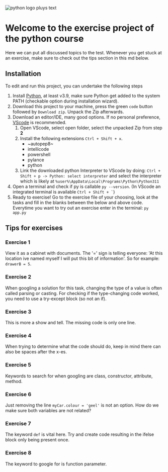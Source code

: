 ![python logo pluys text](https://www.python.org/static/community_logos/python-logo-master-v3-TM-flattened.png)

# Welcome to the exercise project of the python course
Here we can put all discussed topics to the test.
Whenever you get stuck at an exercise, make sure to check out the tips section in this md below.

## Installation
To edit and run this project, you can undertake the following steps
1. Install [Python](https://www.python.org/downloads/), at least v3.9, make sure Python get added to the system PATH (checkable option during installation wizard).
2. Download this project to your machine, press the green `code` button followed by `Download zip`. Unpack the Zip afterwards.
3. Download an editor/IDE, many good options. If no personal preference, [VScode](https://code.visualstudio.com/download) is recommended.
    1. Open VScode, select open folder, select the unpacked Zip from step **2**
    2. Install the following extensions `Ctrl + Shift + x`.
        - ~autopep8~
        - intellicode
        - powershell
        - pylance
        - python
    3. Link the downloaded python Interpreter to VScode by doing: `Ctrl + Shift + p -> Python: select interpreter` and select the interpreter which is likely at `%user%\AppData\Local\Programs\Python\Python311`
4. Open a terminal and check if py is callable `py --version`. (In VScode an integrated terminal is available `` Ctrl + Shift + ` ``)
5. Ready to exercise! Go to the exercise file of your choosing, look at the tasks and fill in the blanks between the below and above code. Everytime you want to try out an exercise enter in the terminal: `py app.py`

## Tips for exercises
### Exercise 1
View it as a cabinet with documents. The '=' sign is telling everyone: 'At this location ive named myself I will put this bit of information'.
So for example: `drawerB = 5`.

### Exercise 2
When googling a solution for this task, changing the type of a value is often called parsing or casting.
For checking if the type-changing code worked, you need to use a try-except block (so not an if).

### Exercise 3
This is more a show and tell. The missing code is only one line.

### Exercise 4
When trying to determine what the code should do, keep in mind there can also be spaces after the x-es.

### Exercise 5
Keywords to search for when googling are class, constructor, attribute, method.

### Exercise 6
Just removing the line `myCar.colour = 'geel'` is not an option.
How do we make sure both variables are not related?

### Exercise 7
The keyword `def` is vital here. Try and create code resulting in the ifelse block only being present once.

### Exercise 8
The keyword to google for is function parameter.
